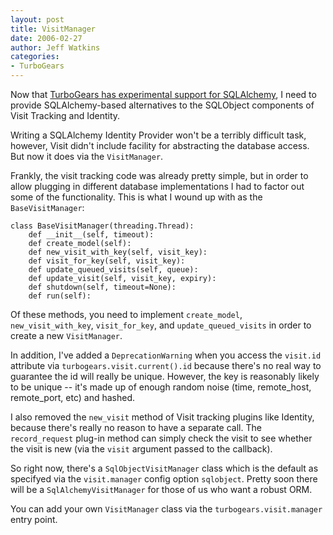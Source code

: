 ```yaml
---
layout: post
title: VisitManager
date: 2006-02-27
author: Jeff Watkins
categories:
- TurboGears
---
```


Now that [TurboGears has experimental support for SQLAlchemy](http://nerd.newburyportion.com/2006/02/turbogears-is-now-unstoppable), I need to provide SQLAlchemy-based alternatives to the SQLObject components of Visit Tracking and Identity.

Writing a SQLAlchemy Identity Provider won't be a terribly difficult task, however, Visit didn't include facility for abstracting the database access. But now it does via the `VisitManager`.

<!--more-->

Frankly, the visit tracking code was already pretty simple, but in order to allow plugging in different database implementations I had to factor out some of the functionality. This is what I wound up with as the `BaseVisitManager`:

    class BaseVisitManager(threading.Thread):
        def __init__(self, timeout):
        def create_model(self):
        def new_visit_with_key(self, visit_key):
        def visit_for_key(self, visit_key):
        def update_queued_visits(self, queue):
        def update_visit(self, visit_key, expiry):
        def shutdown(self, timeout=None):
        def run(self):

Of these methods, you need to implement `create_model`, `new_visit_with_key`, `visit_for_key`, and `update_queued_visits` in order to create a new `VisitManager`.

In addition, I've added a `DeprecationWarning` when you access the `visit.id` attribute via `turbogears.visit.current().id` because there's no real way to guarantee the id will really be unique. However, the key is reasonably likely to be unique -- it's made up of enough random noise (time, remote_host, remote_port, etc) and hashed.

I also removed the `new_visit` method of Visit tracking plugins like Identity, because there's really no reason to have a separate call. The `record_request` plug-in method can simply check the visit to see whether the visit is new (via the `visit` argument passed to the callback).

So right now, there's a `SqlObjectVisitManager` class which is the default as specifyed via the `visit.manager` config option `sqlobject`. Pretty soon there will be a `SqlAlchemyVisitManager` for those of us who want a robust ORM.

You can add your own `VisitManager` class via the `turbogears.visit.manager` entry point.